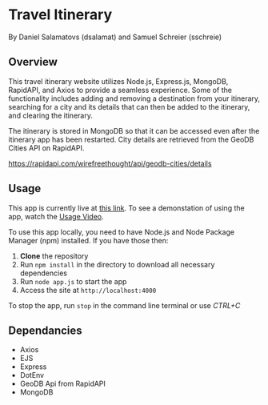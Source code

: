 # Travel Itinerary
By Daniel Salamatovs (dsalamat) and Samuel Schreier (sschreie)

## Overview

This travel itinerary website utilizes Node.js, Express.js, MongoDB, RapidAPI, and Axios to provide a seamless experience. Some of the functionality includes adding and removing a destination from your itinerary, searching for a city and its details that can then be added to the itinerary, and clearing the itinerary. 

The itinerary is stored in MongoDB so that it can be accessed even after the itinerary app has been restarted. City details are retrieved from the GeoDB Cities API on RapidAPI.

https://rapidapi.com/wirefreethought/api/geodb-cities/details 

## Usage

This app is currently live at [this link](https://travel-itinerary.onrender.com). To see a demonstation of using the app, watch the [Usage Video](https://youtu.be/4Mj7_Sa9Tv4).

To use this app locally, you need to have Node.js and Node Package Manager (npm) installed. If you have those then:

1. **Clone** the repository
2. Run `npm install` in the directory to download all necessary dependencies
3. Run `node app.js` to start the app
4. Access the site at `http://localhost:4000`

To stop the app, run `stop` in the command line terminal or use *CTRL+C*

## Dependancies

* Axios
* EJS
* Express
* DotEnv
* GeoDB Api from RapidAPI
* MongoDB

